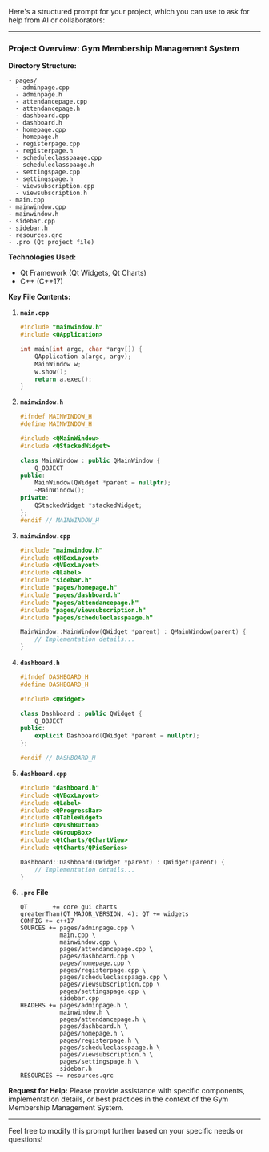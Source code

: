 Here's a structured prompt for your project, which you can use to ask for help from AI or collaborators:

---

### Project Overview: Gym Membership Management System

**Directory Structure:**
```
- pages/
  - adminpage.cpp
  - adminpage.h
  - attendancepage.cpp
  - attendancepage.h
  - dashboard.cpp
  - dashboard.h
  - homepage.cpp
  - homepage.h
  - registerpage.cpp
  - registerpage.h
  - scheduleclasspaage.cpp
  - scheduleclasspaage.h
  - settingspage.cpp
  - settingspage.h
  - viewsubscription.cpp
  - viewsubscription.h
- main.cpp
- mainwindow.cpp
- mainwindow.h
- sidebar.cpp
- sidebar.h
- resources.qrc
- .pro (Qt project file)
```

**Technologies Used:**
- Qt Framework (Qt Widgets, Qt Charts)
- C++ (C++17)

**Key File Contents:**

1. **`main.cpp`**
    ```cpp
    #include "mainwindow.h"
    #include <QApplication>

    int main(int argc, char *argv[]) {
        QApplication a(argc, argv);
        MainWindow w;
        w.show();
        return a.exec();
    }
    ```

2. **`mainwindow.h`**
    ```cpp
    #ifndef MAINWINDOW_H
    #define MAINWINDOW_H

    #include <QMainWindow>
    #include <QStackedWidget>

    class MainWindow : public QMainWindow {
        Q_OBJECT
    public:
        MainWindow(QWidget *parent = nullptr);
        ~MainWindow();
    private:
        QStackedWidget *stackedWidget;
    };
    #endif // MAINWINDOW_H
    ```

3. **`mainwindow.cpp`**
    ```cpp
    #include "mainwindow.h"
    #include <QHBoxLayout>
    #include <QVBoxLayout>
    #include <QLabel>
    #include "sidebar.h"
    #include "pages/homepage.h"
    #include "pages/dashboard.h"
    #include "pages/attendancepage.h"
    #include "pages/viewsubscription.h"
    #include "pages/scheduleclasspaage.h"

    MainWindow::MainWindow(QWidget *parent) : QMainWindow(parent) {
        // Implementation details...
    }
    ```

4. **`dashboard.h`**
    ```cpp
    #ifndef DASHBOARD_H
    #define DASHBOARD_H

    #include <QWidget>

    class Dashboard : public QWidget {
        Q_OBJECT
    public:
        explicit Dashboard(QWidget *parent = nullptr);
    };

    #endif // DASHBOARD_H
    ```

5. **`dashboard.cpp`**
    ```cpp
    #include "dashboard.h"
    #include <QVBoxLayout>
    #include <QLabel>
    #include <QProgressBar>
    #include <QTableWidget>
    #include <QPushButton>
    #include <QGroupBox>
    #include <QtCharts/QChartView>
    #include <QtCharts/QPieSeries>

    Dashboard::Dashboard(QWidget *parent) : QWidget(parent) {
        // Implementation details...
    }
    ```

6. **`.pro` File**
    ```
    QT       += core gui charts
    greaterThan(QT_MAJOR_VERSION, 4): QT += widgets
    CONFIG += c++17
    SOURCES += pages/adminpage.cpp \
               main.cpp \
               mainwindow.cpp \
               pages/attendancepage.cpp \
               pages/dashboard.cpp \
               pages/homepage.cpp \
               pages/registerpage.cpp \
               pages/scheduleclasspaage.cpp \
               pages/viewsubscription.cpp \
               pages/settingspage.cpp \
               sidebar.cpp
    HEADERS += pages/adminpage.h \
               mainwindow.h \
               pages/attendancepage.h \
               pages/dashboard.h \
               pages/homepage.h \
               pages/registerpage.h \
               pages/scheduleclasspaage.h \
               pages/viewsubscription.h \
               pages/settingspage.h \
               sidebar.h
    RESOURCES += resources.qrc
    ```

**Request for Help:**
Please provide assistance with specific components, implementation details, or best practices in the context of the Gym Membership Management System.

--- 

Feel free to modify this prompt further based on your specific needs or questions!
